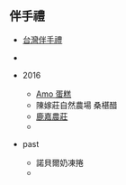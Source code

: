 ## 伴手禮
- [台灣伴手禮](http://www.taiwanbest100.com.tw/)
- 



- 2016 
    - [Amo 蛋糕](http://www.amo.com.tw/tw/default)
    - 陳嫁莊自然農場 桑椹醋
    - [鹿嘉農莊](http://www.superbuy.com.tw/series_Fast_order.php?pl_id=312)
    - 
- past
    - 諾貝爾奶凍捲
    - 

